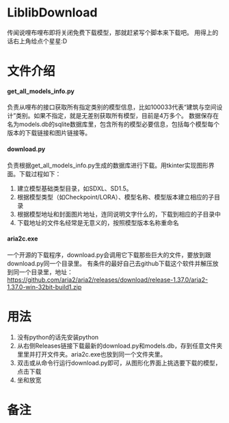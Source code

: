 # LiblibDownload
传闻说哩布哩布即将关闭免费下载模型，那就赶紧写个脚本来下载吧。
用得上的话右上角给点个星星:D

# 文件介绍

#### get_all_models_info.py

负责从哩布的接口获取所有指定类别的模型信息，比如100033代表“建筑与空间设计”类别。如果不指定，就是无差别获取所有模型，目前是4万多个。
数据保存在名为models.db的sqlite数据库里，包含所有的模型必要信息，包括每个模型每个版本的下载链接和图片链接等。

#### download.py

负责根据get_all_models_info.py生成的数据库进行下载。用tkinter实现图形界面。下载过程如下：
1. 建立模型基础类型目录，如SDXL、SD1.5。
2. 根据模型类型（如Checkpoint/LORA）、模型名称、模型版本建立相应的子目录
3. 根据模型地址和封面图片地址，连同说明文字什么的，下载到相应的子目录中
4. 下载地址的文件名经常是无意义的，按照模型版本名称重命名

#### aria2c.exe

一个开源的下载程序，download.py会调用它下载那些巨大的文件，要放到跟download.py同一个目录里。
有条件的最好自己去github下载这个软件并解压放到同一个目录里，地址：
https://github.com/aria2/aria2/releases/download/release-1.37.0/aria2-1.37.0-win-32bit-build1.zip


# 用法

1. 没有python的话先安装python
2. 从右侧Releases链接下载最新的download.py和models.db，存到任意文件夹里里并打开文件夹。aria2c.exe也放到同一个文件夹里。
3. 双击或从命令行运行download.py即可，从图形化界面上挑选要下载的模型，点击下载
4. 坐和放宽


# 备注

